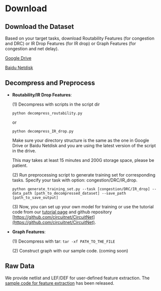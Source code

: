 # Download

## Download the Dataset
Based on your target tasks, download Routability Features (for congestion and DRC) or IR Drop Features (for IR drop) or Graph Features (for congestion and net delay).

[Google Drive](https://drive.google.com/drive/folders/1GjW-1LBx1563bg3pHQGvhcEyK2A9sYUB?usp=sharing)

[Baidu Netdisk](https://pan.baidu.com/s/1evSTtuvphyl1_aSedsEQLA?pwd=wihf)


## Decompress and Preprocess
- **Routability/IR Drop Features**:
  
    (1) Decompress with scripts in the script dir

    `python decompress_routability.py`

    or 

    `python decompress_IR_drop.py`

    Make sure your directory structure is the same as the one in Google Drive or Baidu Netdisk and you are using the latest version of the script in the drive.

    This may takes at least 15 minutes and 200G storage space, please be patient.

    (2) Run preprocessing script to generate training set for corresponding tasks. Specify your task with option: congestion/DRC/IR_drop.

    ```python generate_training_set.py --task [congestion/DRC/IR_drop] --data_path [path_to_decompressed_dataset] --save_path [path_to_save_output]```

    (3) Now, you can set up your own model for training or use the tutorial code from our [tutorial page](https://circuitnet.github.io/tutorial/experiment_tutorial.html) and github repository [https://github.com/circuitnet/CircuitNet](https://github.com/circuitnet/CircuitNet). 

- **Graph Features**:

    (1) Decompress with tar:
    `tar -xf PATH_TO_THE_FILE`

    (2) Construct graph with our sample code. (coming soon)

## Raw Data
We provide netlist and LEF/DEF for user-defined feature extraction. The [sample code for feature extraction](https://github.com/circuitnet/CircuitNet/tree/main/feature_extraction) has been released.




